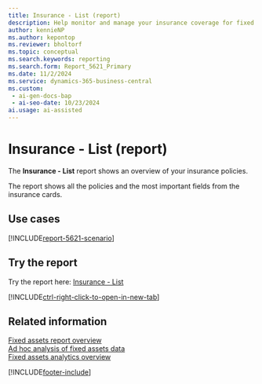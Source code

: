 ```yaml
---
title: Insurance - List (report)
description: Help monitor and manage your insurance coverage for fixed assets, ensuring that the assets are adequately insured.
author: kennieNP
ms.author: kepontop
ms.reviewer: bholtorf
ms.topic: conceptual
ms.search.keywords: reporting
ms.search.form: Report_5621_Primary
ms.date: 11/2/2024
ms.service: dynamics-365-business-central
ms.custom:
 - ai-gen-docs-bap
 - ai-seo-date: 10/23/2024
ai.usage: ai-assisted
---
```


# Insurance - List (report)

The **Insurance - List** report shows an overview of your insurance policies.

The report shows all the policies and the most important fields from the insurance cards.


## Use cases

[!INCLUDE[report-5621-scenario](../includes/report-5621-scenario-include.md)]


<!-- 

Prompt

Below is a report in an ERP system. Provide 3-4 use cases for different personas working with fixed asset management or finance for fixed assets.

Format like this:    
  
As a <persona>, use the report to    
* use case 1  
* use case 2    

Do not capitalize the persona names. 

Do not start lines with "Use the data to"

## Report name
Insurance - List

## Report description


### What the report does

### Use cases
Help monitor and manage your insurance coverage for fixed assets, ensuring that the assets are adequately insured.

Please include your data sources and URLs

-->


## Try the report

Try the report here: [Insurance - List](https://businesscentral.dynamics.com?report=5621)

[!INCLUDE[ctrl-right-click-to-open-in-new-tab](../includes/ctrl-right-click-to-open-in-new-tab.md)]

## Related information

[Fixed assets report overview](../fa-reports.md)  
[Ad hoc analysis of fixed assets data](../ad-hoc-analysis-fa.md)  
[Fixed assets analytics overview](../fa-analytics-overview.md)  

[!INCLUDE[footer-include](../includes/footer-banner.md)]
